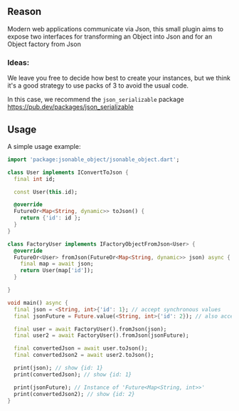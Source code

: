 ## Reason
Modern web applications communicate via Json, this small plugin aims to expose two interfaces for transforming an Object into Json and for an Object factory from Json


### Ideas:
We leave you free to decide how best to create your instances, but we think it's a good strategy to use packs of 3 to avoid the usual code.

In this case, we recommend the `json_serializable` package https://pub.dev/packages/json_serializable

## Usage
A simple usage example:

```dart
import 'package:jsonable_object/jsonable_object.dart';

class User implements IConvertToJson {
  final int id;

  const User(this.id);

  @override
  FutureOr<Map<String, dynamic>> toJson() {
    return {'id': id };
  }
}

class FactoryUser implements IFactoryObjectFromJson<User> {
  @override
  FutureOr<User> fromJson(FutureOr<Map<String, dynamic>> json) async {
    final map = await json;
    return User(map['id']);
  }

}

void main() async {
  final json = <String, int>{'id': 1}; // accept synchronous values
  final jsonFuture = Future.value(<String, int>{'id': 2}); // also accept futures

  final user = await FactoryUser().fromJson(json);
  final user2 = await FactoryUser().fromJson(jsonFuture);

  final convertedJson = await user.toJson();
  final convertedJson2 = await user2.toJson();

  print(json); // show {id: 1}
  print(convertedJson); // show {id: 1}

  print(jsonFuture); // Instance of 'Future<Map<String, int>>'
  print(convertedJson2); // show {id: 2}
}

```
